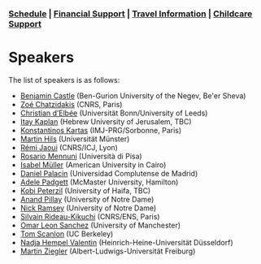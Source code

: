 <html>

<h3> <a href="https://fgallinaro.github.io/geomod-conference.github.io/schedule">Schedule</a> | <a href="https://fgallinaro.github.io/geomod-conference.github.io/financial-support">Financial Support</a> | <a href="https://fgallinaro.github.io/geomod-conference.github.io/travel-information">Travel Information</a> | <a href="https://fgallinaro.github.io/geomod-conference.github.io/childcare">Childcare Support</a> </h3>

<head> 
<h1>Speakers</h1>
</head>


<body>
<p>The list of speakers is as follows:</p>

<ul> 
  <li><a href="https://www.math.bgu.ac.il/en/research/faculty">Benjamin Castle</a> (Ben-Gurion University of the Negev, Be'er Sheva)</li>
  <li><a href="https://www.math.ens.psl.eu/~zchatzid/">Zoé Chatzidakis</a> (CNRS, Paris) </li>
  <li><a href="https://choum.net/~chris/page_perso/">Christian d’Elbée</a> (Universit&auml;t Bonn/University of Leeds)</li>
  <li><a href="https://mathematics.huji.ac.il/people/itay-kaplan">Itay Kaplan</a> (Hebrew University of Jerusalem, TBC)</li>
  <li><a href="https://sites.google.com/view/kartaskostas">Konstantinos Kartas</a> (IMJ-PRG/Sorbonne, Paris)</li>
<li><a href="https://www.uni-muenster.de/Logik/hils/">Martin Hils</a> (Universit&auml;t M&uuml;nster)</li>
  <li><a href="https://remijaoui.github.io/">Rémi Jaoui</a> (CNRS/ICJ, Lyon)</li>
  <li><a href="https://poisson.phc.dm.unipi.it/~mennuni/">Rosario Mennuni</a> (Universit&agrave; di Pisa)</li>
  <li><a href="https://www.aucegypt.edu/fac/isabel">Isabel M&uuml;ller</a> (American University in Cairo)</li>
  <li><a href="https://www.ucm.es/dpalacin/">Daniel Palacin</a> (Universidad Complutense de Madrid)</li>
  <li><a href="https://sites.google.com/berkeley.edu/adelepadgett/home">Adele Padgett</a> (McMaster University, Hamilton)</li>
  <li><a href="https://math.haifa.ac.il/kobi/">Kobi Peterzil</a> (University of Haifa, TBC)</li>
  <li><a href="https://math.nd.edu/people/faculty/anand-pillay/">Anand Pillay</a> (University of Notre Dame)</li>
  <li><a href="https://www.nramseymath.com/">Nick Ramsey</a> (University of Notre Dame)</li>
  <li><a href="https://www.math.ens.psl.eu/~rideau/en/index.html">Silvain Rideau-Kikuchi</a> (CNRS/ENS, Paris)</li>
  <li><a href="https://research.manchester.ac.uk/en/persons/omar.sanchez">Omar Leon Sanchez</a> (University of Manchester)</li>
  <li><a href="https://math.berkeley.edu/~scanlon/"> Tom Scanlon</a> (UC Berkeley)</li>
<li><a href="https://www.math.hhu.de/lehrstuehle-/-personen-/-ansprechpartner/innen/lehrstuehle-des-mathematischen-instituts/lehrstuhl-fuer-algebra-und-zahlentheorie/team/dr-nadja-valentin">Nadja Hempel Valentin</a> (Heinrich-Heine-Universit&auml;t D&uuml;sseldorf)</li>
  <li><a href="https://home.mathematik.uni-freiburg.de/ziegler/">Martin Ziegler</a> (Albert-Ludwigs-Universit&auml;t Freiburg)</li>
</ul>
</body>
<html>
